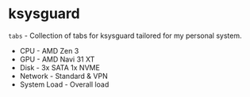 # ksysguard
`tabs` - Collection of tabs for ksysguard tailored for my personal system.
* CPU - AMD Zen 3
* GPU - AMD Navi 31 XT
* Disk - 3x SATA 1x NVME
* Network - Standard & VPN
* System Load - Overall load
